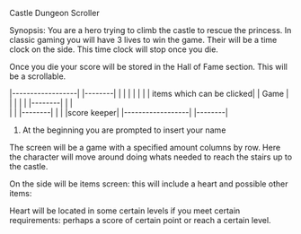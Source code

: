 Castle Dungeon Scroller

Synopsis: You are a hero trying to climb the castle to rescue the princess.
In classic gaming you will have 3 lives to win the game.
Their will be a time clock on the side. This time clock will stop once you die.

Once you die your score will be stored in the Hall of Fame section. This will be a scrollable.


|------------------|        |--------|
|                  |        |        |
|                  |        | items which can be clicked|
|   Game           |        |        |
|                  |        |--------|
|                  |        
|                  |        |--------|
|                  |        |score keeper|
|------------------|        |--------|


1. At the beginning you are prompted to insert your name


The screen will be a game with a specified amount columns by row. Here the character will move around doing whats needed to reach the stairs up to the castle.

On the side will be items screen: this will include a heart and possible other items:

Heart will be located in some certain levels if you meet certain requirements: perhaps a score of certain point or reach a certain level.
